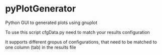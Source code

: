 # pyPlotGenerator
Python GUI to generated plots using gnuplot

To use this script cfgData.py need to match your results configuration

It supports different gropus of configurations, that need to be matched to one column (tab) in the results file
